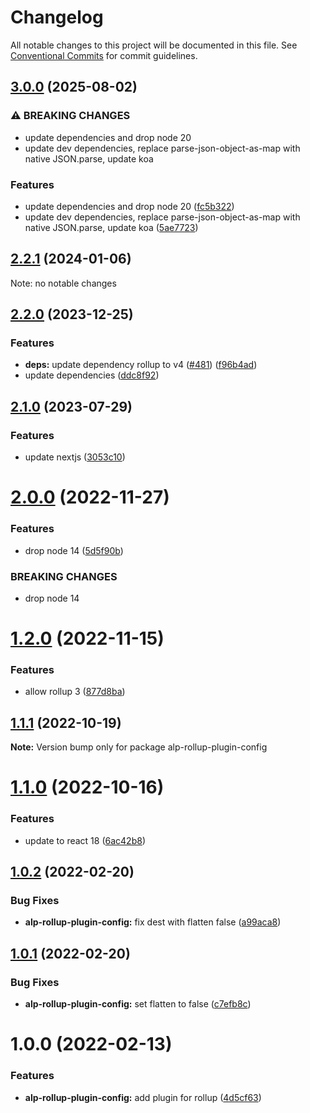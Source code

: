 # Changelog

All notable changes to this project will be documented in this file.
See [Conventional Commits](https://conventionalcommits.org) for commit guidelines.

## [3.0.0](https://github.com/christophehurpeau/alp/compare/alp-rollup-plugin-config@2.2.1...alp-rollup-plugin-config@3.0.0) (2025-08-02)

### ⚠ BREAKING CHANGES

* update dependencies and drop node 20
* update dev dependencies, replace parse-json-object-as-map with native JSON.parse, update koa

### Features

* update dependencies and drop node 20 ([fc5b322](https://github.com/christophehurpeau/alp/commit/fc5b322e076e9a3c7c4a235d16734b89fd85e211))
* update dev dependencies, replace parse-json-object-as-map with native JSON.parse, update koa ([5ae7723](https://github.com/christophehurpeau/alp/commit/5ae77238cafc573fe72c5eb63b103802b8b2e537))

## [2.2.1](https://github.com/christophehurpeau/alp/compare/alp-rollup-plugin-config@2.2.0...alp-rollup-plugin-config@2.2.1) (2024-01-06)

Note: no notable changes




## [2.2.0](https://github.com/christophehurpeau/alp/compare/alp-rollup-plugin-config@2.1.0...alp-rollup-plugin-config@2.2.0) (2023-12-25)


### Features

* **deps:** update dependency rollup to v4 ([#481](https://github.com/christophehurpeau/alp/issues/481)) ([f96b4ad](https://github.com/christophehurpeau/alp/commit/f96b4ad926d2332162a9734e942efc857d056d4c))
* update dependencies ([ddc8f92](https://github.com/christophehurpeau/alp/commit/ddc8f92cccacf6ed2baabf8555f0b37fe281ce9d))




## [2.1.0](https://github.com/christophehurpeau/alp/compare/alp-rollup-plugin-config@2.0.0...alp-rollup-plugin-config@2.1.0) (2023-07-29)


### Features

* update nextjs ([3053c10](https://github.com/christophehurpeau/alp/commit/3053c1099f90b9474f1c3c333f204cffc7ba3346))



# [2.0.0](https://github.com/christophehurpeau/alp/compare/alp-rollup-plugin-config@1.2.0...alp-rollup-plugin-config@2.0.0) (2022-11-27)


### Features

* drop node 14 ([5d5f90b](https://github.com/christophehurpeau/alp/commit/5d5f90b09d8532278aba75a97f10ea90bbb27919))


### BREAKING CHANGES

* drop node 14





# [1.2.0](https://github.com/christophehurpeau/alp/compare/alp-rollup-plugin-config@1.1.1...alp-rollup-plugin-config@1.2.0) (2022-11-15)


### Features

* allow rollup 3 ([877d8ba](https://github.com/christophehurpeau/alp/commit/877d8ba4afdf80276d8a340bf244cac7dbfd4f72))





## [1.1.1](https://github.com/christophehurpeau/alp/compare/alp-rollup-plugin-config@1.1.0...alp-rollup-plugin-config@1.1.1) (2022-10-19)

**Note:** Version bump only for package alp-rollup-plugin-config





# [1.1.0](https://github.com/christophehurpeau/alp/compare/alp-rollup-plugin-config@1.0.2...alp-rollup-plugin-config@1.1.0) (2022-10-16)


### Features

* update to react 18 ([6ac42b8](https://github.com/christophehurpeau/alp/commit/6ac42b84b80bf76853773f3b93819666684327d1))





## [1.0.2](https://github.com/christophehurpeau/alp/compare/alp-rollup-plugin-config@1.0.1...alp-rollup-plugin-config@1.0.2) (2022-02-20)


### Bug Fixes

* **alp-rollup-plugin-config:** fix dest with flatten false ([a99aca8](https://github.com/christophehurpeau/alp/commit/a99aca84a4dfb706fcf55820964115e63f077efb))





## [1.0.1](https://github.com/christophehurpeau/alp/compare/alp-rollup-plugin-config@1.0.0...alp-rollup-plugin-config@1.0.1) (2022-02-20)


### Bug Fixes

* **alp-rollup-plugin-config:** set flatten to false ([c7efb8c](https://github.com/christophehurpeau/alp/commit/c7efb8ce0f6453af0e9021abc32669df4dbfe87b))





# 1.0.0 (2022-02-13)


### Features

* **alp-rollup-plugin-config:** add plugin for rollup ([4d5cf63](https://github.com/christophehurpeau/alp/commit/4d5cf63af487f05e99651d6bc8959296e3cfe41e))
